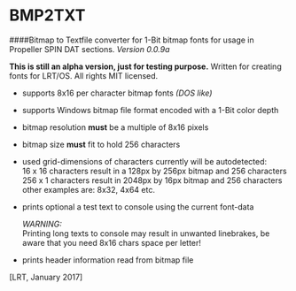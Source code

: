 # BMP2TXT
####Bitmap to Textfile converter for 1-Bit bitmap fonts for usage in Propeller SPIN DAT sections.
*Version 0.0.9a*  

__This is still an alpha version, just for testing purpose.__
Written for creating fonts for LRT/OS. All rights MIT licensed.

* supports 8x16 per character bitmap fonts *(DOS like)*
* supports Windows bitmap file format encoded with a 1-Bit color depth
* bitmap resolution __must__ be a multiple of 8x16 pixels
* bitmap size __must__ fit to hold 256 characters
* used grid-dimensions of characters currently will be autodetected:  
  16 x 16 characters result in a 128px by 256px bitmap and 256 characters  
  256 x 1 characters result in 2048px by 16px bitmap and 256 characters  
  other examples are: 8x32, 4x64 etc.
* prints optional a test text to console using the current font-data  
  
  _WARNING:_   
  Printing long texts to console may result in unwanted linebrakes, be aware that you need 8x16 chars space per letter!
* prints header information read from bitmap file

[LRT, January 2017]
